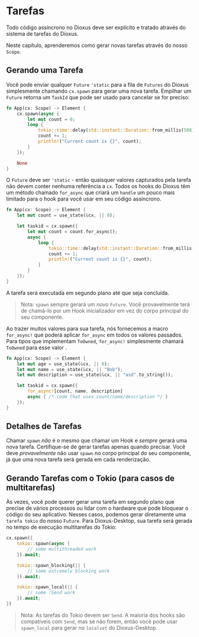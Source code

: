 # Tarefas

Todo código assíncrono no Dioxus deve ser explícito e tratado através do sistema de tarefas do Dioxus.

Neste capítulo, aprenderemos como gerar novas tarefas através do nosso `Scope`.

## Gerando uma Tarefa

Você pode enviar qualquer `Future` `'static` para a fila de `Futures` do Dioxus simplesmente chamando `cx.spawn` para gerar uma nova tarefa. Empilhar um `Future` retorna um `TaskId` que pode ser usado para cancelar se for preciso:

```rust
fn App(cx: Scope) -> Element {
    cx.spawn(async {
        let mut count = 0;
        loop {
            tokio::time::delay(std::instant::Duration::from_millis(500)).await;
            count += 1;
            println!("Current count is {}", count);
        }
    });

    None
}
```

O `Future` deve ser `'static` - então quaisquer valores capturados pela tarefa não devem conter nenhuma referência a `cx`. Todos os hooks do Dioxus têm um método chamado `for_async` que criará um `handle` um pouco mais limitado para o hook para você usar em seu código assíncrono.

```rust
fn App(cx: Scope) -> Element {
    let mut count = use_state(&cx, || 0);

    let taskid = cx.spawn({
        let mut count = count.for_async();
        async {
            loop {
                tokio::time::delay(std::instant::Duration::from_millis(500)).await;
                count += 1;
                println!("Current count is {}", count);
            }
        }
    });
}
```

A tarefa será executada em segundo plano até que seja concluída.

> Nota: `spawn` sempre gerará um _novo_ `Future`. Você provavelmente terá de chamá-lo por um Hook inicializador em vez do corpo principal do seu componente.

Ao trazer muitos valores para sua tarefa, nós fornecemos a macro `for_async!` que poderá aplicar `for_async` em todos os valores passados. Para tipos que implementam `ToOwned`, `for_async!` simplesmente chamará `ToOwned` para esse valor .

```rust
fn App(cx: Scope) -> Element {
    let mut age = use_state(&cx, || 0);
    let mut name = use_state(&cx, || "Bob");
    let mut description = use_state(&cx, || "asd".to_string());

    let taskid = cx.spawn({
        for_async![count, name, description]
        async { /* code that uses count/name/description */ }
    });
}
```

## Detalhes de Tarefas

Chamar `spawn` _não_ é o mesmo que chamar um Hook e _sempre_ gerará uma nova tarefa. Certifique-se de gerar tarefas apenas quando precisar. Você deve _provavelmente_ não usar `spawn` no corpo principal do seu componente, já que uma nova tarefa será gerada em cada renderização.

## Gerando Tarefas com o Tokio (para casos de multitarefas)

Às vezes, você pode querer gerar uma tarefa em segundo plano que precise de vários processos ou lidar com o hardware que pode bloquear o código do seu aplicativo. Nesses casos, podemos gerar diretamente uma `tarefa tokio` do nosso `Future`. Para Dioxus-Desktop, sua tarefa será gerada no tempo de execução multitarefas do Tokio:

```rust
cx.spawn({
    tokio::spawn(async {
        // some multithreaded work
    }).await;

    tokio::spawn_blocking(|| {
        // some extremely blocking work
    }).await;

    tokio::spawn_local(|| {
        // some !Send work
    }).await;
})
```

> Nota: As tarefas do Tokio devem ser `Send`. A maioria dos hooks são compatíveis com `Send`, mas se não forem, então você pode usar `spawn_local` para gerar no `localset` do Dioxus-Desktop.
